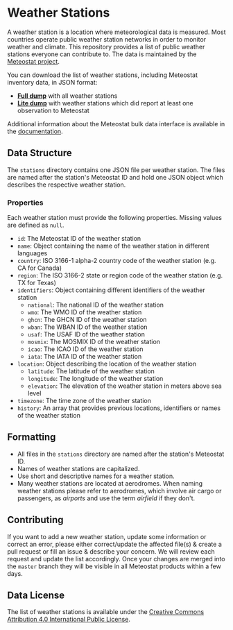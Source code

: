 # Weather Stations
A weather station is a location where meteorological data is measured. Most countries operate public weather station networks in order to monitor weather and climate. This repository provides a list of public weather stations everyone can contribute to. The data is maintained by the [Meteostat project](https://meteostat.net/en).

You can download the list of weather stations, including Meteostat inventory data, in JSON format:
* [**Full dump**](https://bulk.meteostat.net/stations/full.json.gz) with all weather stations
* [**Lite dump**](https://bulk.meteostat.net/stations/lite.json.gz) with weather stations which did report at least one observation to Meteostat

Additional information about the Meteostat bulk data interface is available in the [documentation](https://dev.meteostat.net/bulk).
## Data Structure
The `stations` directory contains one JSON file per weather station. The files are named after the station's Meteostat ID and hold one JSON object which describes the respective weather station.
### Properties
Each weather station must provide the following properties. Missing values are defined as `null`.
* `id`: The Meteostat ID of the weather station
* `name`: Object containing the name of the weather station in different languages
* `country`: ISO 3166-1 alpha-2 country code of the weather station (e.g. CA for Canada)
* `region`: The ISO 3166-2 state or region code of the weather station (e.g. TX for Texas)
* `identifiers`: Object containing different identifiers of the weather station
    * `national`: The national ID of the weather station
    * `wmo`: The WMO ID of the weather station
    * `ghcn`: The GHCN ID of the weather station
    * `wban`: The WBAN ID of the weather station
    * `usaf`: The USAF ID of the weather station
    * `mosmix`: The MOSMIX ID of the weather station
    * `icao`: The ICAO ID of the weather station
    * `iata`: The IATA ID of the weather station
* `location`: Object describing the location of the weather station
    * `latitude`: The latitude of the weather station
    * `longitude`: The longitude of the weather station
    * `elevation`: The elevation of the weather station in meters above sea level
* `timezone`: The time zone of the weather station
* `history`: An array that provides previous locations, identifiers or names of the weather station
## Formatting
* All files in the `stations` directory are named after the station's Meteostat ID.
* Names of weather stations are capitalized.
* Use short and descriptive names for a weather station.
* Many weather stations are located at aerodromes. When naming weather stations please refer to aerodromes, which involve air cargo or passengers, as *airports* and use the term *airfield* if they don't.
## Contributing
If you want to add a new weather station, update some information or correct an error, please either correct/update the affected file(s) & create a pull request or fill an issue & describe your concern. We will review each request and update the list accordingly. Once your changes are merged into the `master` branch they will be visible in all Meteostat products within a few days.
## Data License
The list of weather stations is available under the [Creative Commons Attribution 4.0 International Public License](https://creativecommons.org/licenses/by/4.0/legalcode).

